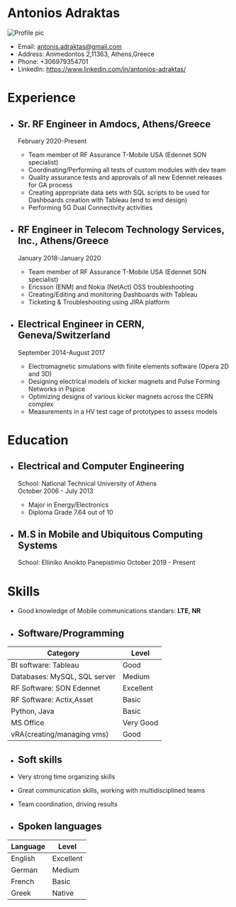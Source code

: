 # **Antonios Adraktas**
![Profile pic](https://avatars2.githubusercontent.com/u/72402130?s=400&u=77f795cade6044700d388f97871a33751a0d1bfa&v=4)
* Email: antonis.adraktas@gmail.com
* Address: Animedontos 2,11363, Athens,Greece
* Phone: +306979354701
* LinkedIn: https://www.linkedin.com/in/antonios-adraktas/

# **Experience**
  - ## Sr. RF Engineer in Amdocs, Athens/Greece
       February 2020-Present
       
    - Team member of RF Assurance T-Mobile USA (Edennet SON specialist)   
    - Coordinating/Performing all tests of custom modules with dev team
    - Quality assurance tests and approvals of all new Edennet releases for GA process
    - Creating appropriate data sets with SQL scripts to be used for Dashboards creation
with Tableau (end to end design)
    - Performing 5G Dual Connectivity activities
    
  - ## RF Engineer in Telecom Technology Services, Inc., Athens/Greece
       January 2018-January 2020
       
    - Team member of RF Assurance T-Mobile USA (Edennet SON specialist)   
    - Ericsson (ENM) and Nokia (NetAct) OSS troubleshooting
    - Creating/Editing and monitoring Dashboards with Tableau
    - Ticketing & Troubleshooting using JIRA platform
    
- ## Electrical Engineer in CERN, Geneva/Switzerland
     September 2014-August 2017
       
    - Electromagnetic simulations with finite elements software (Opera 2D and 3D)   
    - Designing electrical models of kicker magnets and Pulse Forming Networks in
Pspice
    - Optimizing designs of various kicker magnets across the CERN complex
    - Measurements in a HV test cage of prototypes to assess models    
    
# **Education**
  - ## Electrical and Computer Engineering
       School: National Technical University of Athens  
       October 2006 - July 2013
       
       - Major in Energy/Electronics
       - Diploma Grade 7.64 out of 10
       
  - ## M.S in Mobile and Ubiquitous Computing Systems
       School: Elliniko Anoikto Panepistimio 
       October 2019 - Present
       
 # **Skills**  
  - Good knowledge of Mobile communications standars: **LTE**, **NR**
  
 - ## Software/Programming  
 Category | Level
------------ | -------------
 BI software: Tableau  | Good
 Databases: MySQL, SQL server | Medium
 RF Software: SON Edennet  | Excellent
 RF Software: Actix,Asset  | Basic
 Python, Java   | Basic
 MS Office   | Very Good
 vRA(creating/managing vms) | Good
 
- ## Soft skills
 - Very strong time organizing skills
 - Great communication skills, working with multidisciplined teams
 - Team coordination, driving results
 
 - ## Spoken languages
  Language | Level
------------ | -------------
 English | Excellent
 German  | Medium
 French  | Basic
 Greek   | Native
